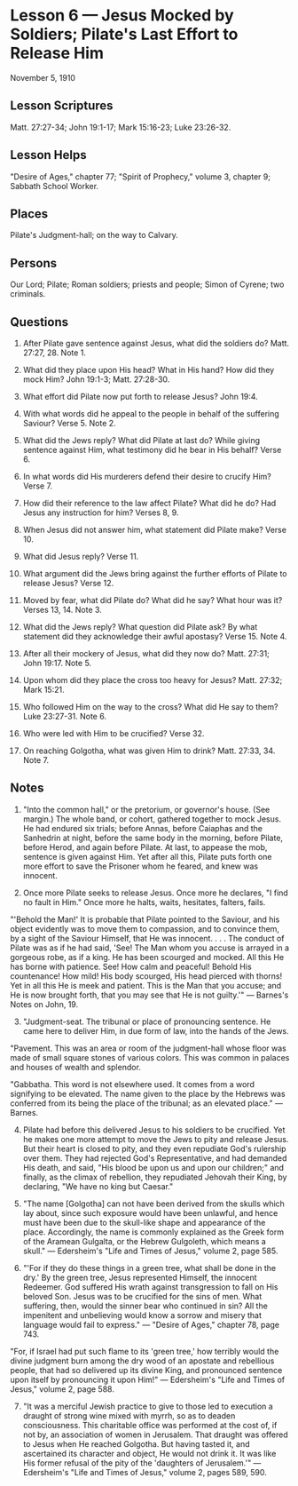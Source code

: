 # Lesson 6 — Jesus Mocked by Soldiers; Pilate's Last Effort to Release Him

November 5, 1910

## Lesson Scriptures
Matt. 27:27-34; John 19:1-17; Mark 15:16-23; Luke 23:26-32.

## Lesson Helps
"Desire of Ages," chapter 77; "Spirit of Prophecy," volume 3, chapter 9; Sabbath School Worker.

## Places
Pilate's Judgment-hall; on the way to Calvary.

## Persons
Our Lord; Pilate; Roman soldiers; priests and people; Simon of Cyrene; two criminals.

## Questions

1. After Pilate gave sentence against Jesus, what did the soldiers do? Matt. 27:27, 28. Note 1.

2. What did they place upon His head? What in His hand? How did they mock Him? John 19:1-3; Matt. 27:28-30.

3. What effort did Pilate now put forth to release Jesus? John 19:4.

4. With what words did he appeal to the people in behalf of the suffering Saviour? Verse 5. Note 2.

5. What did the Jews reply? What did Pilate at last do? While giving sentence against Him, what testimony did he bear in His behalf? Verse 6.

6. In what words did His murderers defend their desire to crucify Him? Verse 7.

7. How did their reference to the law affect Pilate? What did he do? Had Jesus any instruction for him? Verses 8, 9.

8. When Jesus did not answer him, what statement did Pilate make? Verse 10.

9. What did Jesus reply? Verse 11.

10. What argument did the Jews bring against the further efforts of Pilate to release Jesus? Verse 12.

11. Moved by fear, what did Pilate do? What did he say? What hour was it? Verses 13, 14. Note 3.

12. What did the Jews reply? What question did Pilate ask? By what statement did they acknowledge their awful apostasy? Verse 15. Note 4.

13. After all their mockery of Jesus, what did they now do? Matt. 27:31; John 19:17. Note 5.

14. Upon whom did they place the cross too heavy for Jesus? Matt. 27:32; Mark 15:21.

15. Who followed Him on the way to the cross? What did He say to them? Luke 23:27-31. Note 6.

16. Who were led with Him to be crucified? Verse 32.

17. On reaching Golgotha, what was given Him to drink? Matt. 27:33, 34. Note 7.

## Notes

1. "Into the common hall," or the pretorium, or governor's house. (See margin.) The whole band, or cohort, gathered together to mock Jesus. He had endured six trials; before Annas, before Caiaphas and the Sanhedrin at night, before the same body in the morning, before Pilate, before Herod, and again before Pilate. At last, to appease the mob, sentence is given against Him. Yet after all this, Pilate puts forth one more effort to save the Prisoner whom he feared, and knew was innocent.

2. Once more Pilate seeks to release Jesus. Once more he declares, "I find no fault in Him." Once more he halts, waits, hesitates, falters, fails.

"'Behold the Man!' It is probable that Pilate pointed to the Saviour, and his object evidently was to move them to compassion, and to convince them, by a sight of the Saviour Himself, that He was innocent. . . . The conduct of Pilate was as if he had said, 'See! The Man whom you accuse is arrayed in a gorgeous robe, as if a king. He has been scourged and mocked. All this He has borne with patience. See! How calm and peaceful! Behold His countenance! How mild! His body scourged, His head pierced with thorns! Yet in all this He is meek and patient. This is the Man that you accuse; and He is now brought forth, that you may see that He is not guilty.'" — Barnes's Notes on John, 19.

3. "Judgment-seat. The tribunal or place of pronouncing sentence. He came here to deliver Him, in due form of law, into the hands of the Jews.

"Pavement. This was an area or room of the judgment-hall whose floor was made of small square stones of various colors. This was common in palaces and houses of wealth and splendor.

"Gabbatha. This word is not elsewhere used. It comes from a word signifying to be elevated. The name given to the place by the Hebrews was conferred from its being the place of the tribunal; as an elevated place." — Barnes.

4. Pilate had before this delivered Jesus to his soldiers to be crucified. Yet he makes one more attempt to move the Jews to pity and release Jesus. But their heart is closed to pity, and they even repudiate God's rulership over them. They had rejected God's Representative, and had demanded His death, and said, "His blood be upon us and upon our children;" and finally, as the climax of rebellion, they repudiated Jehovah their King, by declaring, "We have no king but Caesar."

5. "The name [Golgotha] can not have been derived from the skulls which lay about, since such exposure would have been unlawful, and hence must have been due to the skull-like shape and appearance of the place. Accordingly, the name is commonly explained as the Greek form of the Aramean Gulgalta, or the Hebrew Gulgoleth, which means a skull." — Edersheim's "Life and Times of Jesus," volume 2, page 585.

6. "'For if they do these things in a green tree, what shall be done in the dry.' By the green tree, Jesus represented Himself, the innocent Redeemer. God suffered His wrath against transgression to fall on His beloved Son. Jesus was to be crucified for the sins of men. What suffering, then, would the sinner bear who continued in sin? All the impenitent and unbelieving would know a sorrow and misery that language would fail to express." — "Desire of Ages," chapter 78, page 743.

"For, if Israel had put such flame to its 'green tree,' how terribly would the divine judgment burn among the dry wood of an apostate and rebellious people, that had so delivered up its divine King, and pronounced sentence upon itself by pronouncing it upon Him!" — Edersheim's "Life and Times of Jesus," volume 2, page 588.

7. "It was a merciful Jewish practice to give to those led to execution a draught of strong wine mixed with myrrh, so as to deaden consciousness. This charitable office was performed at the cost of, if not by, an association of women in Jerusalem. That draught was offered to Jesus when He reached Golgotha. But having tasted it, and ascertained its character and object, He would not drink it. It was like His former refusal of the pity of the 'daughters of Jerusalem.'" — Edersheim's "Life and Times of Jesus," volume 2, pages 589, 590.